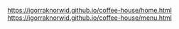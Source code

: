 https://igorraknorwid.github.io/coffee-house/home.html
https://igorraknorwid.github.io/coffee-house/menu.html

